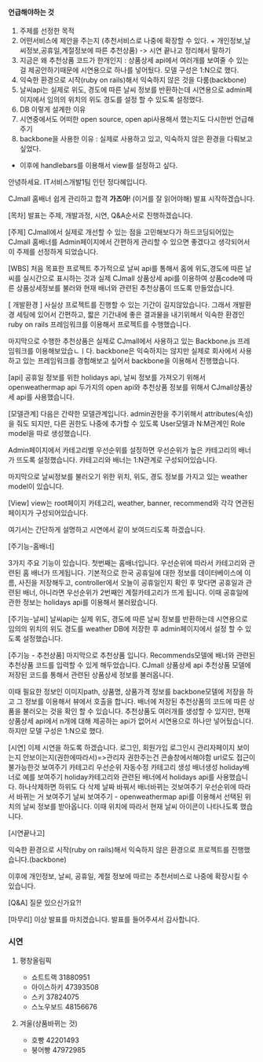 #### 언급해야하는 것

1. 주제를 선정한 목적
2. 어떤서비스에 제안을 주는지 (추천서비스로 나중에 확장할 수 있다. + 개인정보,날씨정보,공휴일,계절정보에 따른 추천상품) -> 시연 끝나고 정리해서 말하기
3. 지금은 왜 추천상품 코드가 한개인지 : 상품상세 api에서 여러개를 보여줄 수 있는 걸 제공안하기때문에 시연용으로 하나를 넣어뒀다. 모델 구성은 1:N으로 했다.
4. 익숙한 환경으로 시작(ruby on rails)해서 익숙하지 않은 것을 다룸(backbone)
5. 날씨api는 실제로 위도, 경도에 따른 날씨 정보를 반환하는데 시연용으로 admin페이지에서 임의의 위치의 위도 경도를 설정 할 수 있도록 설정했다.
6. DB 이렇게 설계한 이유
7. 시연중에서도 어떠한 open source, open api사용해서 했는지도 다시한번 언급해주기
8. backbone을 사용한 이유 : 실제로 사용하고 있고, 익숙하지 않은 환경을 다뤄보고 싶었다. 
- 이후에 handlebars를 이용해서 view를 설정하고 싶다.


안녕하세요. IT서비스개발1팀 인턴 정다혜입니다.

CJmall 홈배너 쉽게 관리하고 합격 **가즈아**! (이거를 잘 읽어야해)
발표 시작하겠습니다.

[목차]
발표는 주제, 개발과정, 시연, Q&A순서로 진행하겠습니다.

[주제]
CJmall에서 실제로 개선할 수 있는 점을 고민해보다가 하드코딩되어있는 CJmall 홈배너를 Admin페이지에서 간편하게 관리할 수 있으면 좋겠다고 생각되어서 이 주제를 선정하게 되었습니다.

[WBS]
처음 목표한 프로젝트 추가적으로 날씨 api를 통해서 홈에 위도,경도에 따른 날씨를 실시간으로 표시하는 것과 실제 CJmall 상품상세 api를 이용하여 상품code에 따른 상품상세정보를 불러와 현재 배너와 관련된 추천상품이 뜨도록 만들었습니다.

[ 개발환경 ]
사실상 프로젝트를 진행할 수 있는 기간이 길지않았습니다. 그래서 개발환경 세팅에 있어서 간편하고, 짧은 기간내에 좋은 결과물을 내기위해서 익숙한 환경인 ruby on rails 프레임워크를 이용해서 프로젝트를 수행했습니다.

마지막으로 수행한 추천상품은 실제로 CJmall에서 사용하고 있는 Backbone.js 프레임워크를 이용해보았습ㄴㅣ다. backbone은 익숙하지는 않지만 실제로 회사에서 사용하고 있는 프레임워크를 경험해보고 싶어서 backbone을 이용해서 진행했습니다.

[api]
공휴일 정보를 위한 holidays api, 날씨 정보를 가져오기 위해서 openweathermap api 두가지의 open api와 추천상품 정보를 위해서 CJmall상품상세 api를 사용했습니다.

[모델관계]
다음은 간략한 모델관계입니다. admin권한을 주기위해서 attributes(속성)을 줘도 되지만, 다른 권한도 나중에 추가할 수 있도록 User모델과 N:M관계인 Role model을 따로 생성했습니다.

Admin페이지에서 카테고리별 우선순위를 설정하면 우선순위가 높은 카테고리의 배너가 뜨도록 설정했습니다. 카테고리와 배너는 1:N관계로 구성되어있습니다.

마지막으로 날씨정보를 불러오기 위한 위치, 위도, 경도 정보를 가지고 있는 weather model이 있습니다.


[View]
view는 root페이지 카테고리, weather, banner, recommend와 각각 연관된 페이지가 구성되어있습니다.

여기서는 간단하게 설명하고 시연에서 같이 보여드리도록 하겠습니다.


[주기능-홈배너]

3가지 주요 기능이 있습니다. 첫번째는 홈배너입니다.
우선순위에 따라서 카테고리와 관련된 홈 배너가 뜨게됩니다. 기본적으로 한국 공휴일에 대한 정보를 데이터베이스에 이름, 사진을 저장해두고, controller에서 오늘이 공휴일인지 확인 후 맞다면 공휴일과 관련된 배너, 아니라면 우선순위가 2번째인 계절카테고리가 뜨게 됩니다. 이때 공휴일에 관한 정보는 holidays api를 이용해서 불러왔습니다.

[주기능-날씨]
날씨api는 실제 위도, 경도에 따른 날씨 정보를 반환하는데 시연용으로  임의의 위치의 위도 경도를 weather DB에 저장한 후 admin페이지에서 설정 할 수 있도록 설정했습니다.

[주기능 - 추천상품]
마지막으로 추천상품 입니다. Recommends모델에 배너와 관련된 추천상품 코드를 입력할 수 있게 해두었습니다. CJmall 상품상세 api 추천상품 모델에 저장된 코드를 통해서 관련된 상품상세 정보를 불러옵니다. 

이때 필요한 정보인 이미지path, 상품명, 상품가격 정보를 backbone모델에 저장을 하고 그 정보를 이용해서 뷰에서 호출을 합니다. 배너에 저장된 추천상품의 코드에 따른 상품을 불러오는 것을 확인 할 수 있습니다. 추천상품도 여러개를 생성할 수 있지만, 현재 상품상세 api에서 n개에 대해 제공하는 api가 없어서 시연용으로 하나만 넣어뒀습니다. 하지만 모델 구성은 1:N으로 했다.

[시연]
이제 시연을 하도록 하겠습니다.
로그인, 회원가입
로그인시 관리자페이지 보이는지 안보이는지(권한에따라서)=>관리자 권한주는건 콘솔창에서해야함
url로도 접근이 불가능한것 보여주기
카테고리 우선순위 자동수정
카테고리 생성
배너생성
holiday배너로 예를 보여주기 holiday카테고리와 관련된 배너에서 holidays api를 사용했습니다.
하나삭제하면 하위도 다 삭제
날짜 바꿔서 배너바뀌는 것보여주기
우선순위에 따라서 바뀌는 거 보여주기
날씨 보여주기 - openweathermap api를 이용해서 선택된 위치의 날씨 정보를 받아옵니다. 이때 위치에 따라서 현재 날씨 아이콘이 나타나도록 했습니다.

[시연끝나고]

익숙한 환경으로 시작(ruby on rails)해서 익숙하지 않은 환경으로 프로젝트를 진행했습니다.(backbone)

이후에 개인정보, 날씨, 공휴일, 계절 정보에 따르는 추천서비스로 나중에 확장시킬 수 있습니다.



[Q&A]
질문 있으신가요?!

[마무리]
이상 발표를 마치겠습니다. 발표를 들어주셔서 감사합니다.




### 시연
1. 평창올림픽
	- 쇼트트랙 31880951
	- 아이스하키 47393508
	- 스키 37824075
	- 스노우보드 48156676

2. 겨울(상품바뀌는 것)
	- 호빵 42201493
	- 붕어빵 47972985

